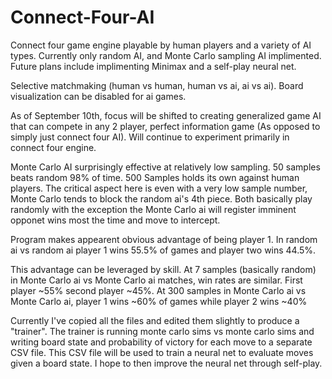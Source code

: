 # Connect-Four-AI
Connect four game engine playable by human players and a variety of AI types. Currently only random AI, and Monte Carlo sampling AI implimented. Future plans include implimenting Minimax and a self-play neural net.

Selective matchmaking (human vs human, human vs ai, ai vs ai). Board visualization can be disabled for ai games.

As of September 10th, focus will be shifted to creating generalized game AI that can compete in any 2 player, perfect information game (As opposed to simply just connect four AI). Will continue to experiment primarily in connect four engine.

Monte Carlo AI surprisingly effective at relatively low sampling. 50 samples beats random 98% of time. 500 Samples holds its own against human players. The critical aspect here is even with a very low sample number, Monte Carlo tends to block the random ai's 4th piece. Both basically play randomly with the exception the Monte Carlo ai will register imminent opponet wins most the time and move to intercept.

Program makes appearent obvious advantage of being player 1. In random ai vs random ai player 1 wins 55.5% of games and player two wins 44.5%.

This advantage can be leveraged by skill. At 7 samples (basically random) in Monte Carlo ai vs Monte Carlo ai matches, win rates are similar. First player ~55% second player ~45%. At 300 samples in Monte Carlo ai vs Monte Carlo ai, player 1 wins ~60% of games while player 2 wins ~40%

Currently I've copied all the files and edited them slightly to produce a "trainer". The trainer is running monte carlo sims vs monte carlo sims and writing board state and probability of victory for each move to a separate CSV file. This CSV file will be used to train a neural net to evaluate moves given a board state. I hope to then improve the neural net through self-play. 
